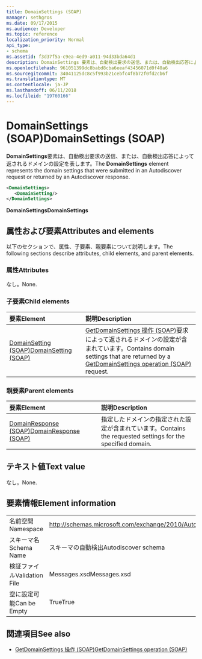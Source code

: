 ```yaml
---
title: DomainSettings (SOAP)
manager: sethgros
ms.date: 09/17/2015
ms.audience: Developer
ms.topic: reference
localization_priority: Normal
api_type:
- schema
ms.assetid: f3d37f5a-c9ea-4ed9-a011-94d33bda64d1
description: DomainSettings 要素は、自動検出要求の送信、または、自動検出応答によって返されるドメインの設定を表します。
ms.openlocfilehash: 961051399dc8babd8cba6eeaf43456071d0f40a6
ms.sourcegitcommit: 34041125dc8c5f993b21cebfc4f8b72f0fd2cb6f
ms.translationtype: MT
ms.contentlocale: ja-JP
ms.lasthandoff: 06/11/2018
ms.locfileid: "19760166"
---
```

# <a name="domainsettings-soap"></a><span data-ttu-id="59324-103">DomainSettings (SOAP)</span><span class="sxs-lookup"><span data-stu-id="59324-103">DomainSettings (SOAP)</span></span>

<span data-ttu-id="59324-104">**DomainSettings**要素は、自動検出要求の送信、または、自動検出応答によって返されるドメインの設定を表します。</span><span class="sxs-lookup"><span data-stu-id="59324-104">The **DomainSettings** element represents the domain settings that were submitted in an Autodiscover request or returned by an Autodiscover response.</span></span> 
  
```XML
<DomainSettings>
   <DomainSetting/>
</DomainSettings>
```

 <span data-ttu-id="59324-105">**DomainSettings**</span><span class="sxs-lookup"><span data-stu-id="59324-105">**DomainSettings**</span></span>
## <a name="attributes-and-elements"></a><span data-ttu-id="59324-106">属性および要素</span><span class="sxs-lookup"><span data-stu-id="59324-106">Attributes and elements</span></span>

<span data-ttu-id="59324-107">以下のセクションで、属性、子要素、親要素について説明します。</span><span class="sxs-lookup"><span data-stu-id="59324-107">The following sections describe attributes, child elements, and parent elements.</span></span>
  
### <a name="attributes"></a><span data-ttu-id="59324-108">属性</span><span class="sxs-lookup"><span data-stu-id="59324-108">Attributes</span></span>

<span data-ttu-id="59324-109">なし。</span><span class="sxs-lookup"><span data-stu-id="59324-109">None.</span></span>
  
### <a name="child-elements"></a><span data-ttu-id="59324-110">子要素</span><span class="sxs-lookup"><span data-stu-id="59324-110">Child elements</span></span>

|<span data-ttu-id="59324-111">**要素**</span><span class="sxs-lookup"><span data-stu-id="59324-111">**Element**</span></span>|<span data-ttu-id="59324-112">**説明**</span><span class="sxs-lookup"><span data-stu-id="59324-112">**Description**</span></span>|
|:-----|:-----|
|[<span data-ttu-id="59324-113">DomainSetting (SOAP)</span><span class="sxs-lookup"><span data-stu-id="59324-113">DomainSetting (SOAP)</span></span>](domainsetting-soap.md) <br/> |<span data-ttu-id="59324-114">[GetDomainSettings 操作 (SOAP)](getdomainsettings-operation-soap.md)要求によって返されるドメインの設定が含まれています。</span><span class="sxs-lookup"><span data-stu-id="59324-114">Contains domain settings that are returned by a [GetDomainSettings operation (SOAP)](getdomainsettings-operation-soap.md) request.</span></span>  <br/> |
   
### <a name="parent-elements"></a><span data-ttu-id="59324-115">親要素</span><span class="sxs-lookup"><span data-stu-id="59324-115">Parent elements</span></span>

|<span data-ttu-id="59324-116">**要素**</span><span class="sxs-lookup"><span data-stu-id="59324-116">**Element**</span></span>|<span data-ttu-id="59324-117">**説明**</span><span class="sxs-lookup"><span data-stu-id="59324-117">**Description**</span></span>|
|:-----|:-----|
|[<span data-ttu-id="59324-118">DomainResponse (SOAP)</span><span class="sxs-lookup"><span data-stu-id="59324-118">DomainResponse (SOAP)</span></span>](domainresponse-soap.md) <br/> |<span data-ttu-id="59324-119">指定したドメインの指定された設定が含まれています。</span><span class="sxs-lookup"><span data-stu-id="59324-119">Contains the requested settings for the specified domain.</span></span>  <br/> |
   
## <a name="text-value"></a><span data-ttu-id="59324-120">テキスト値</span><span class="sxs-lookup"><span data-stu-id="59324-120">Text value</span></span>

<span data-ttu-id="59324-121">なし。</span><span class="sxs-lookup"><span data-stu-id="59324-121">None.</span></span>
  
## <a name="element-information"></a><span data-ttu-id="59324-122">要素情報</span><span class="sxs-lookup"><span data-stu-id="59324-122">Element information</span></span>

|||
|:-----|:-----|
|<span data-ttu-id="59324-123">名前空間</span><span class="sxs-lookup"><span data-stu-id="59324-123">Namespace</span></span>  <br/> |http://schemas.microsoft.com/exchange/2010/Autodiscover  <br/> |
|<span data-ttu-id="59324-124">スキーマ名</span><span class="sxs-lookup"><span data-stu-id="59324-124">Schema Name</span></span>  <br/> |<span data-ttu-id="59324-125">スキーマの自動検出</span><span class="sxs-lookup"><span data-stu-id="59324-125">Autodiscover schema</span></span>  <br/> |
|<span data-ttu-id="59324-126">検証ファイル</span><span class="sxs-lookup"><span data-stu-id="59324-126">Validation File</span></span>  <br/> |<span data-ttu-id="59324-127">Messages.xsd</span><span class="sxs-lookup"><span data-stu-id="59324-127">Messages.xsd</span></span>  <br/> |
|<span data-ttu-id="59324-128">空に設定可能</span><span class="sxs-lookup"><span data-stu-id="59324-128">Can be Empty</span></span>  <br/> |<span data-ttu-id="59324-129">True</span><span class="sxs-lookup"><span data-stu-id="59324-129">True</span></span>  <br/> |
   
## <a name="see-also"></a><span data-ttu-id="59324-130">関連項目</span><span class="sxs-lookup"><span data-stu-id="59324-130">See also</span></span>

- [<span data-ttu-id="59324-131">GetDomainSettings 操作 (SOAP)</span><span class="sxs-lookup"><span data-stu-id="59324-131">GetDomainSettings operation (SOAP)</span></span>](getdomainsettings-operation-soap.md)

